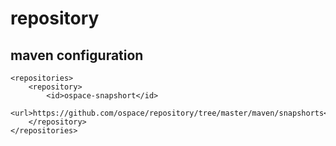 # repository

## maven configuration

```
<repositories>
    <repository>
        <id>ospace-snapshort</id>
        <url>https://github.com/ospace/repository/tree/master/maven/snapshorts</url>
    </repository>
</repositories>
```

